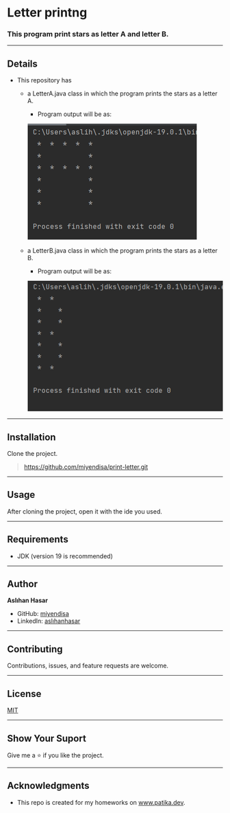 # Letter printng

### This program print stars as letter A and letter B.

---

## Details
* This repository has
    * a LetterA.java class in which the program prints the stars as
a letter A.
      *  Program output will be as:

      ![img_1.png](img_1.png)
  
    * a LetterB.java class in which the program prints the stars as
      a letter B.
      *  Program output will be as:
      
      ![img.png](img.png)

---

## Installation
Clone the project.
> https://github.com/miyendisa/print-letter.git

---

## Usage
After cloning the project, open it with the ide you used.

---

## Requirements
* JDK (version 19 is recommended)

---

## Author
**Aslıhan Hasar**

* GitHub: [miyendisa](https://github.com/miyendisa)
* LinkedIn: [aslıhanhasar](https://www.linkedin.com/in/asl%C4%B1hanhasar
  )
---

## Contributing
Contributions, issues, and feature requests are welcome.

---

## License

[MIT](https://choosealicense.com/licenses/mit/)

---

## Show Your Suport
Give me a &#11088; if you like the project.

---

## Acknowledgments
* This repo is created for my homeworks on www.patika.dev.